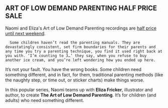 <h2 class="feature-headline">
        ART OF LOW DEMAND PARENTING HALF PRICE SALE
      </h2>
      <p>
        Naomi and Eliza's Art of Low Demand Parenting recordings are <a
          href="https://courses.naomifisher.co.uk/"
          >half price until next weekend</a
        >.
      </p>
      
      Some children haven’t read the parenting manuals. They are devastatingly consistent, set firm boundaries for their parents and any time you try a parenting technique, you find it used right back at you with. ‘I’m counting to 3…’ they say, when you refuse to buy another ice cream, and you’re left wondering how you ended up here.

It’s not your fault. You have the wrong books. Some children need something different, and in fact, for them, traditional parenting methods (like the naughty step, or time out, or sticker charts) make things worse. 

In this popular series, Naomi teams up with **Eliza Fricker**, illustrator and author, to create **The Art of Low Demand Parenting**. It’s for children (and adults) who need something different.